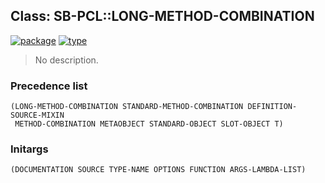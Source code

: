 ## Class: SB-PCL::LONG-METHOD-COMBINATION
[![package](https://img.shields.io/badge/Package-SB--PCL-5f9ea0.svg?style=social&colorA=999999)](../) [![type](https://img.shields.io/badge/Type-Class-5f9ea0.svg?style=social&colorA=999999)](../#class) 

> No description.

### Precedence list
```
(LONG-METHOD-COMBINATION STANDARD-METHOD-COMBINATION DEFINITION-SOURCE-MIXIN
 METHOD-COMBINATION METAOBJECT STANDARD-OBJECT SLOT-OBJECT T)
```
### Initargs
```
(DOCUMENTATION SOURCE TYPE-NAME OPTIONS FUNCTION ARGS-LAMBDA-LIST)
```
